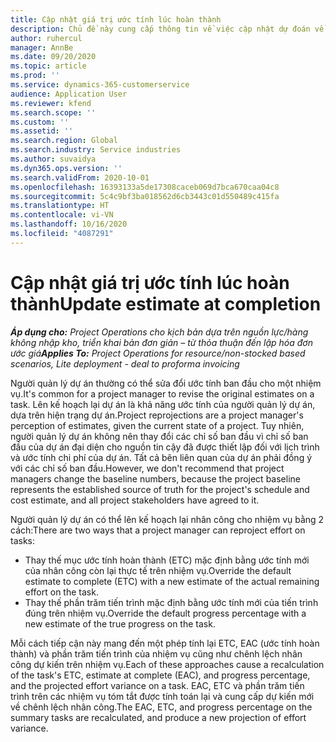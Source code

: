 ```yaml
---
title: Cập nhật giá trị ước tính lúc hoàn thành
description: Chủ đề này cung cấp thông tin về việc cập nhật dự đoán về công sức dành cho một dự án.
author: ruhercul
manager: AnnBe
ms.date: 09/20/2020
ms.topic: article
ms.prod: ''
ms.service: dynamics-365-customerservice
audience: Application User
ms.reviewer: kfend
ms.search.scope: ''
ms.custom: ''
ms.assetid: ''
ms.search.region: Global
ms.search.industry: Service industries
ms.author: suvaidya
ms.dyn365.ops.version: ''
ms.search.validFrom: 2020-10-01
ms.openlocfilehash: 16393133a5de17308caceb069d7bca670caa04c8
ms.sourcegitcommit: 5c4c9bf3ba018562d6cb3443c01d550489c415fa
ms.translationtype: HT
ms.contentlocale: vi-VN
ms.lasthandoff: 10/16/2020
ms.locfileid: "4087291"
---
```

# <a name="update-estimate-at-completion"></a><span data-ttu-id="f5740-103">Cập nhật giá trị ước tính lúc hoàn thành</span><span class="sxs-lookup"><span data-stu-id="f5740-103">Update estimate at completion</span></span>

<span data-ttu-id="f5740-104">_**Áp dụng cho:** Project Operations cho kịch bản dựa trên nguồn lực/hàng không nhập kho, triển khai bản đơn giản – từ thỏa thuận đến lập hóa đơn ước giá_</span><span class="sxs-lookup"><span data-stu-id="f5740-104">_**Applies To:** Project Operations for resource/non-stocked based scenarios, Lite deployment - deal to proforma invoicing_</span></span>

<span data-ttu-id="f5740-105">Người quản lý dự án thường có thể sửa đổi ước tính ban đầu cho một nhiệm vụ.</span><span class="sxs-lookup"><span data-stu-id="f5740-105">It's common for a project manager to revise the original estimates on a task.</span></span> <span data-ttu-id="f5740-106">Lên kế hoạch lại dự án là khả năng ước tính của người quản lý dự án, dựa trên hiện trạng dự án.</span><span class="sxs-lookup"><span data-stu-id="f5740-106">Project reprojections are a project manager's perception of estimates, given the current state of a project.</span></span> <span data-ttu-id="f5740-107">Tuy nhiên, người quản lý dự án không nên thay đổi các chỉ số ban đầu vì chỉ số ban đầu của dự án đại diện cho nguồn tin cậy đã được thiết lập đối với lịch trình và ước tính chi phí của dự án. Tất cả bên liên quan của dự án phải đồng ý với các chỉ số ban đầu.</span><span class="sxs-lookup"><span data-stu-id="f5740-107">However, we don't recommend that project managers change the baseline numbers, because the project baseline represents the established source of truth for the project's schedule and cost estimate, and all project stakeholders have agreed to it.</span></span>

<span data-ttu-id="f5740-108">Người quản lý dự án có thể lên kế hoạch lại nhân công cho nhiệm vụ bằng 2 cách:</span><span class="sxs-lookup"><span data-stu-id="f5740-108">There are two ways that a project manager can reproject effort on tasks:</span></span>

- <span data-ttu-id="f5740-109">Thay thế mục ước tính hoàn thành (ETC) mặc định bằng ước tính mới của nhân công còn lại thực tế trên nhiệm vụ.</span><span class="sxs-lookup"><span data-stu-id="f5740-109">Override the default estimate to complete (ETC) with a new estimate of the actual remaining effort on the task.</span></span> 
- <span data-ttu-id="f5740-110">Thay thế phần trăm tiến trình mặc định bằng ước tính mới của tiến trình đúng trên nhiệm vụ.</span><span class="sxs-lookup"><span data-stu-id="f5740-110">Override the default progress percentage with a new estimate of the true progress on the task.</span></span>

<span data-ttu-id="f5740-111">Mỗi cách tiếp cận này mang đến một phép tính lại ETC, EAC (ước tính hoàn thành) và phần trăm tiến trình của nhiệm vụ cũng như chênh lệch nhân công dự kiến trên nhiệm vụ.</span><span class="sxs-lookup"><span data-stu-id="f5740-111">Each of these approaches cause a recalculation of the task's ETC, estimate at complete (EAC), and progress percentage, and the projected effort variance on a task.</span></span> <span data-ttu-id="f5740-112">EAC, ETC và phần trăm tiến trình trên các nhiệm vụ tóm tắt được tính toán lại và cung cấp dự kiến mới về chênh lệch nhân công.</span><span class="sxs-lookup"><span data-stu-id="f5740-112">The EAC, ETC, and progress percentage on the summary tasks are recalculated, and produce a new projection of effort variance.</span></span>
